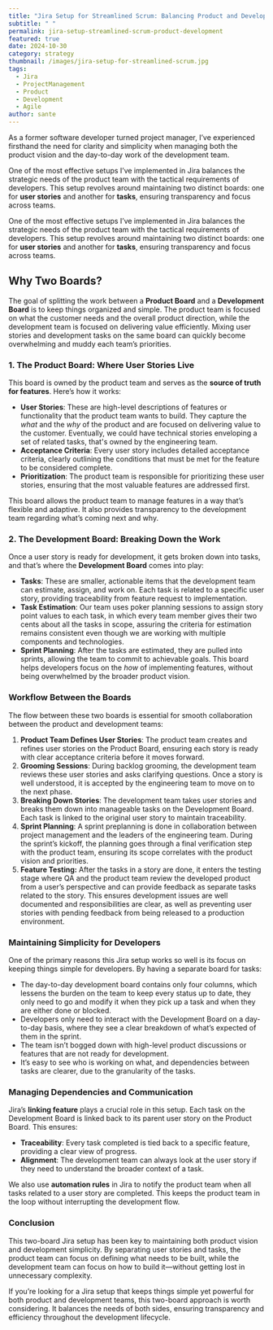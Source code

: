 ```yaml
---
title: "Jira Setup for Streamlined Scrum: Balancing Product and Development Needs"
subtitle: " "
permalink: jira-setup-streamlined-scrum-product-development
featured: true
date: 2024-10-30
category: strategy
thumbnail: /images/jira-setup-for-streamlined-scrum.jpg
tags:
  - Jira
  - ProjectManagement
  - Product
  - Development
  - Agile
author: sante
---
```

As a former software developer turned project manager, I’ve experienced firsthand the need for clarity and simplicity when managing both the product vision and the day-to-day work of the development team.

One of the most effective setups I’ve implemented in Jira balances the strategic needs of the product team with the tactical requirements of developers. This setup revolves around maintaining two distinct boards: one for **user stories** and another for **tasks**, ensuring transparency and focus across teams.

One of the most effective setups I’ve implemented in Jira balances the strategic needs of the product team with the tactical requirements of developers. This setup revolves around maintaining two distinct boards: one for **user stories** and another for **tasks**, ensuring transparency and focus across teams.

## Why Two Boards?

The goal of splitting the work between a **Product Board** and a **Development Board** is to keep things organized and simple. The product team is focused on what the customer needs and the overall product direction, while the development team is focused on delivering value efficiently. Mixing user stories and development tasks on the same board can quickly become overwhelming and muddy each team’s priorities.

### 1. The Product Board: Where User Stories Live

This board is owned by the product team and serves as the **source of truth for features**. Here’s how it works:

* **User Stories**: These are high-level descriptions of features or functionality that the product team wants to build. They capture the *what* and the *why* of the product and are focused on delivering value to the customer. Eventually, we could have technical stories enveloping a set of related tasks, that's owned by the engineering team.
* **Acceptance Criteria**: Every user story includes detailed acceptance criteria, clearly outlining the conditions that must be met for the feature to be considered complete.
* **Prioritization**: The product team is responsible for prioritizing these user stories, ensuring that the most valuable features are addressed first.

This board allows the product team to manage features in a way that’s flexible and adaptive. It also provides transparency to the development team regarding what’s coming next and why.

### 2. The Development Board: Breaking Down the Work

Once a user story is ready for development, it gets broken down into tasks, and that’s where the **Development Board** comes into play:

* **Tasks**: These are smaller, actionable items that the development team can estimate, assign, and work on. Each task is related to a specific user story, providing traceability from feature request to implementation.
* **Task Estimation**: Our team uses poker planning sessions to assign story point values to each task, in which every team member gives their two cents about all the tasks in scope, assuring the criteria for estimation remains consistent even though we are working with multiple components and technologies.
* **Sprint Planning**: After the tasks are estimated, they are pulled into sprints, allowing the team to commit to achievable goals. This board helps developers focus on the *how* of implementing features, without being overwhelmed by the broader product vision.

### Workflow Between the Boards

The flow between these two boards is essential for smooth collaboration between the product and development teams:

1. **Product Team Defines User Stories**: The product team creates and refines user stories on the Product Board, ensuring each story is ready with clear acceptance criteria before it moves forward.
2. **Grooming Sessions**: During backlog grooming, the development team reviews these user stories and asks clarifying questions. Once a story is well understood, it is accepted by the engineering team to move on to the next phase.
3. **Breaking Down Stories**: The development team takes user stories and breaks them down into manageable tasks on the Development Board. Each task is linked to the original user story to maintain traceability.
4. **Sprint Planning**: A sprint preplanning is done in collaboration between project management and the leaders of the engineering team. During the sprint’s kickoff, the planning goes through a final verification step with the product team, ensuring its scope correlates with the product vision and priorities.
5. **Feature Testing:** After the tasks in a story are done, it enters the testing stage where QA and the product team review the developed product from a user’s perspective and can provide feedback as separate tasks related to the story. This ensures development issues are well documented and responsibilities are clear, as well as preventing user stories with pending feedback from being released to a production environment.

### Maintaining Simplicity for Developers

One of the primary reasons this Jira setup works so well is its focus on keeping things simple for developers. By having a separate board for tasks:

* The day-to-day development board contains only four columns, which lessens the burden on the team to keep every status up to date, they only need to go and modify it when they pick up a task and when they are either done or blocked.
* Developers only need to interact with the Development Board on a day-to-day basis, where they see a clear breakdown of what’s expected of them in the sprint.
* The team isn’t bogged down with high-level product discussions or features that are not ready for development.
* It’s easy to see who is working on what, and dependencies between tasks are clearer, due to the granularity of the tasks.

### Managing Dependencies and Communication

Jira’s **linking feature** plays a crucial role in this setup. Each task on the Development Board is linked back to its parent user story on the Product Board. This ensures:

* **Traceability**: Every task completed is tied back to a specific feature, providing a clear view of progress.
* **Alignment**: The development team can always look at the user story if they need to understand the broader context of a task.

We also use **automation rules** in Jira to notify the product team when all tasks related to a user story are completed. This keeps the product team in the loop without interrupting the development flow.

### Conclusion

This two-board Jira setup has been key to maintaining both product vision and development simplicity. By separating user stories and tasks, the product team can focus on defining what needs to be built, while the development team can focus on how to build it—without getting lost in unnecessary complexity.

If you’re looking for a Jira setup that keeps things simple yet powerful for both product and development teams, this two-board approach is worth considering. It balances the needs of both sides, ensuring transparency and efficiency throughout the development lifecycle.